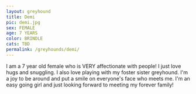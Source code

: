 ```yaml
---
layout: greyhound
title: Demi
pic: demi.jpg
sex: FEMALE
age: 7 YEARS
color: BRINDLE
cats: TBD
permalink: /greyhounds/demi/
---
```


I am a 7 year old female who is VERY affectionate with people! I just love hugs and snuggling. I also love playing with my foster sister greyhound. I'm a joy to be around and put a smile on everyone's face who meets me. I'm an easy going girl and just looking forward to meeting my forever family!
